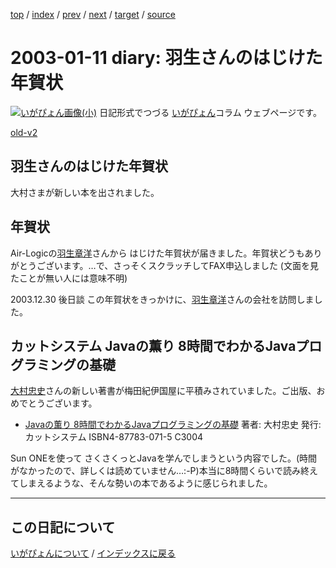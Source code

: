 [top](https://igapyon.github.io/diary/) 
 / [index](https://igapyon.github.io/diary/2003/index.html) 
 / [prev](https://igapyon.github.io/diary/2003/ig030114.html) 
 / [next](https://igapyon.github.io/diary/2003/ig030110.html) 
 / [target](https://igapyon.github.io/diary/2003/ig030111.html) 
 / [source](https://github.com/igapyon/diary/blob/gh-pages/2003/ig030111.html.src.md) 

2003-01-11 diary: 羽生さんのはじけた年賀状
=====================================================================================================
[![いがぴょん画像(小)](https://igapyon.github.io/diary/images/iga200306s.jpg "いがぴょん")](https://igapyon.github.io/diary/memo/memoigapyon.html) 日記形式でつづる [いがぴょん](https://igapyon.github.io/diary/memo/memoigapyon.html)コラム ウェブページです。

[old-v2](ig030111-orig.html)

## 羽生さんのはじけた年賀状

大村さまが新しい本を出されました。


## 年賀状

Air-Logicの[羽生章洋](http://d.hatena.ne.jp/habuakihiro/)さんから はじけた年賀状が届きました。年賀状どうもありがとうございます。…で、さっそくスクラッチしてFAX申込しました (文面を見たことが無い人には意味不明)

2003.12.30 後日談 この年賀状をきっかけに、[羽生章洋](http://d.hatena.ne.jp/habuakihiro/)さんの会社を訪問しました。

## カットシステム Javaの薫り 8時間でわかるJavaプログラミングの基礎

[大村忠史](http://www.cutt.co.jp/book/4-87783-052-9.html)さんの新しい著書が梅田紀伊国屋に平積みされていました。ご出版、おめでとうございます。

* [Javaの薫り 8時間でわかるJavaプログラミングの基礎](http://www.cutt.co.jp/book/4-87783-071-5.html)
  著者: 大村忠史
  発行: カットシステム
  ISBN4-87783-071-5 C3004

Sun ONEを使って さくさくっとJavaを学んでしまうという内容でした。(時間がなかったので、詳しくは読めていません…:-P)本当に8時間くらいで読み終えてしまえるような、そんな勢いの本であるように感じられました。

----------------------------------------------------------------------------------------------------

## この日記について
[いがぴょんについて](https://igapyon.github.io/diary/memo/memoigapyon.html) / [インデックスに戻る](https://igapyon.github.io/diary/idxall.html)
